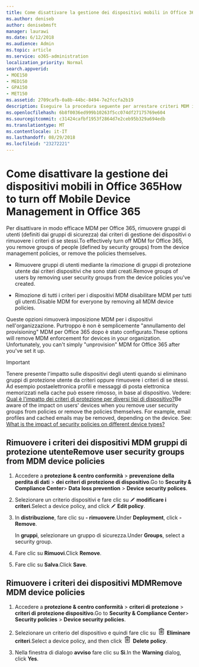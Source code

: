 ```yaml
---
title: Come disattivare la gestione dei dispositivi mobili in Office 365
ms.author: deniseb
author: denisebmsft
manager: laurawi
ms.date: 6/12/2018
ms.audience: Admin
ms.topic: article
ms.service: o365-administration
localization_priority: Normal
search.appverid:
- MOE150
- MED150
- GPA150
- MET150
ms.assetid: 2709cafb-0a8b-44bc-8494-7e2fccfa2b19
description: Eseguire la procedura seguente per arrestare criteri MDM impedita per i dispositivi mobili nella propria organizzazione Office 365.
ms.openlocfilehash: 6b8f0036ed999b10263f5cc074df27175769e604
ms.sourcegitcommit: c31424cafbf1953f2864d7e2ceb95b329a694edb
ms.translationtype: MT
ms.contentlocale: it-IT
ms.lasthandoff: 08/29/2018
ms.locfileid: "23272221"
---
```

# <a name="how-to-turn-off-mobile-device-management-in-office-365"></a><span data-ttu-id="cf393-103">Come disattivare la gestione dei dispositivi mobili in Office 365</span><span class="sxs-lookup"><span data-stu-id="cf393-103">How to turn off Mobile Device Management in Office 365</span></span>

<span data-ttu-id="cf393-104">Per disattivare in modo efficace MDM per Office 365, rimuovere gruppi di utenti (definiti dai gruppi di sicurezza) dai criteri di gestione dei dispositivi o rimuovere i criteri di se stessi.</span><span class="sxs-lookup"><span data-stu-id="cf393-104">To effectively turn off MDM for Office 365, you remove groups of people (defined by security groups) from the device management policies, or remove the policies themselves.</span></span> 
  
- <span data-ttu-id="cf393-105">Rimuovere gruppi di utenti mediante la rimozione di gruppi di protezione utente dai criteri dispositivi che sono stati creati.</span><span class="sxs-lookup"><span data-stu-id="cf393-105">Remove groups of users by removing user security groups from the device policies you've created.</span></span> 
    
- <span data-ttu-id="cf393-106">Rimozione di tutti i criteri per i dispositivi MDM disabilitare MDM per tutti gli utenti.</span><span class="sxs-lookup"><span data-stu-id="cf393-106">Disable MDM for everyone by removing all MDM device policies.</span></span> 
    
<span data-ttu-id="cf393-p101">Queste opzioni rimuoverà imposizione MDM per i dispositivi nell'organizzazione. Purtroppo è non è semplicemente "annullamento del provisioning" MDM per Office 365 dopo è stato configurato.</span><span class="sxs-lookup"><span data-stu-id="cf393-p101">These options will remove MDM enforcement for devices in your organization. Unfortunately, you can't simply "unprovision" MDM for Office 365 after you've set it up.</span></span>
  
> [!IMPORTANT]
> <span data-ttu-id="cf393-p102">Tenere presente l'impatto sulle dispositivi degli utenti quando si eliminano gruppi di protezione utente da criteri oppure rimuovere i criteri di se stessi. Ad esempio postaelettronica profili e messaggi di posta elettronica memorizzati nella cache può essere rimosso, in base al dispositivo. Vedere: [Qual è l'impatto dei criteri di protezione per diversi tipi di dispositivo?](create-device-security-policies.md#what-is-the-impact-of-security-policies-on-different-device-types)</span><span class="sxs-lookup"><span data-stu-id="cf393-p102">Be aware of the impact on users' devices when you remove user security groups from policies or remove the policies themselves. For example, email profiles and cached emails may be removed, depending on the device. See: [What is the impact of security policies on different device types?](create-device-security-policies.md#what-is-the-impact-of-security-policies-on-different-device-types)</span></span>
  
## <a name="remove-user-security-groups-from-mdm-device-policies"></a><span data-ttu-id="cf393-112">Rimuovere i criteri dei dispositivi MDM gruppi di protezione utente</span><span class="sxs-lookup"><span data-stu-id="cf393-112">Remove user security groups from MDM device policies</span></span>

1. <span data-ttu-id="cf393-113">Accedere a **protezione &amp; centro conformità** \> **prevenzione della perdita di dati** \> **dei criteri di protezione di dispositivo**.</span><span class="sxs-lookup"><span data-stu-id="cf393-113">Go to **Security &amp; Compliance Center**\> **Data loss prevention** \> **Device security polices**.</span></span>
    
2. <span data-ttu-id="cf393-114">Selezionare un criterio dispositivi e fare clic su ![sull'icona Modifica](media/O365-MDM-CreatePolicy-EditIcon.gif) **modificare i criteri**.</span><span class="sxs-lookup"><span data-stu-id="cf393-114">Select a device policy, and click ![Edit icon](media/O365-MDM-CreatePolicy-EditIcon.gif) **Edit policy**.</span></span>
    
3. <span data-ttu-id="cf393-115">In **distribuzione**, fare clic su **- rimuovere**.</span><span class="sxs-lookup"><span data-stu-id="cf393-115">Under **Deployment**, click **- Remove**.</span></span>
    
    <span data-ttu-id="cf393-116">In **gruppi**, selezionare un gruppo di sicurezza.</span><span class="sxs-lookup"><span data-stu-id="cf393-116">Under **Groups**, select a security group.</span></span>
    
4.  <span data-ttu-id="cf393-117">Fare clic su **Rimuovi**.</span><span class="sxs-lookup"><span data-stu-id="cf393-117">Click **Remove**.</span></span>
    
5. <span data-ttu-id="cf393-118">Fare clic su **Salva**.</span><span class="sxs-lookup"><span data-stu-id="cf393-118">Click **Save**.</span></span>
    
## <a name="remove-mdm-device-policies"></a><span data-ttu-id="cf393-119">Rimuovere i criteri dei dispositivi MDM</span><span class="sxs-lookup"><span data-stu-id="cf393-119">Remove MDM device policies</span></span>

1. <span data-ttu-id="cf393-120">Accedere a **protezione &amp; centro conformità** \> **criteri di protezione** \> **criteri di protezione dispositivo**.</span><span class="sxs-lookup"><span data-stu-id="cf393-120">Go to **Security &amp; Compliance Center**\> **Security policies** \> **Device security policies**.</span></span>
    
2. <span data-ttu-id="cf393-p103">Selezionare un criterio del dispositivo e quindi fare clic su ![immagine del Cestino può icona. ](media/b8bfa783-c0b5-46d9-9570-8a385088e8fe.png) **Eliminare criteri**.</span><span class="sxs-lookup"><span data-stu-id="cf393-p103">Select a device policy, and then click ![Image of the trash can icon.](media/b8bfa783-c0b5-46d9-9570-8a385088e8fe.png) **Delete policy**.</span></span>
    
3. <span data-ttu-id="cf393-123">Nella finestra di dialogo **avviso** fare clic su **Sì**.</span><span class="sxs-lookup"><span data-stu-id="cf393-123">In the **Warning** dialog, click **Yes**.</span></span> 
    

